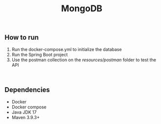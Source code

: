 <h1 align="center"><strong>MongoDB</strong></h1>

&nbsp;

## **How to run**

1. Run the docker-compose.yml to initialize the database
1. Run the Spring Boot project
1. Use the postman collection on the *resources/postman* folder to test the API

&nbsp;

## **Dependencies**

- Docker
- Docker compose
- Java JDK 17
- Maven 3.9.3+